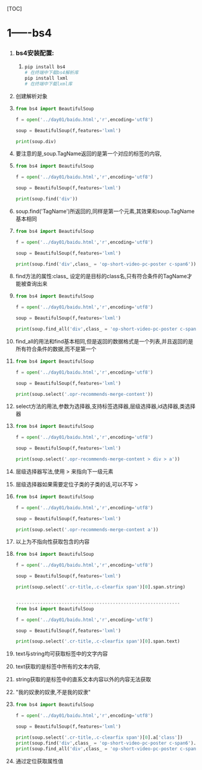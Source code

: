 [TOC]

# 1–—-bs4

1. ### bs4安装配置:

   1. ```python
      pip install bs4
      # 在终端中下载bs4解析库
      pip install lxml
      # 在终端中下载lxml库
      ```

2. 创建解析对象

3. ```python
   from bs4 import BeautifulSoup
   
   f = open('../day01/baidu.html','r',encoding='utf8')
   
   soup = BeautifulSoup(f,features='lxml')
   
   print(soup.div)
   ```

4. 要注意的是,soup.TagName返回的是第一个对应的标签的内容,

5. ```python
   from bs4 import BeautifulSoup
   
   f = open('../day01/baidu.html','r',encoding='utf8')
   
   soup = BeautifulSoup(f,features='lxml')
   
   print(soup.find('div'))
   ```

6. soup.find('TagName')所返回的,同样是第一个元素,其效果和soup.TagName基本相同

7. ```python
   from bs4 import BeautifulSoup
   
   f = open('../day01/baidu.html','r',encoding='utf8')
   
   soup = BeautifulSoup(f,features='lxml')
   
   print(soup.find('div',class_ = 'op-short-video-pc-poster c-span6'))
   ```

8. find方法的属性:class_ 设定的是目标的class名,只有符合条件的TagName才能被查询出来

9. ```python
   from bs4 import BeautifulSoup
   
   f = open('../day01/baidu.html','r',encoding='utf8')
   
   soup = BeautifulSoup(f,features='lxml')
   
   print(soup.find_all('div',class_ = 'op-short-video-pc-poster c-span6'))
   ```

10. find_all的用法和find基本相同,但是返回的数据格式是一个列表,并且返回的是所有符合条件的数据,而不是第一个

11. ```python
    from bs4 import BeautifulSoup
    
    f = open('../day01/baidu.html','r',encoding='utf8')
    
    soup = BeautifulSoup(f,features='lxml')
    
    print(soup.select('.opr-recommends-merge-content'))
    ```

12. select方法的用法,参数为选择器,支持标签选择器,层级选择器,id选择器,类选择器

13. ```python
    from bs4 import BeautifulSoup
    
    f = open('../day01/baidu.html','r',encoding='utf8')
    
    soup = BeautifulSoup(f,features='lxml')
    
    print(soup.select('.opr-recommends-merge-content > div > a'))
    ```

14. 层级选择器写法,使用 > 来指向下一级元素

15. 层级选择器如果需要定位子类的子类的话,可以不写 >

16. ```python
    from bs4 import BeautifulSoup
    
    f = open('../day01/baidu.html','r',encoding='utf8')
    
    soup = BeautifulSoup(f,features='lxml')
    
    print(soup.select('.opr-recommends-merge-content a'))
    ```

17. 以上为不指向性获取包含的内容

18. ```python
    from bs4 import BeautifulSoup
    
    f = open('../day01/baidu.html','r',encoding='utf8')
    
    soup = BeautifulSoup(f,features='lxml')
    
    print(soup.select('.cr-title,.c-clearfix span')[0].span.string)
    
    
    -------------------------------------------------------------
    from bs4 import BeautifulSoup
    
    f = open('../day01/baidu.html','r',encoding='utf8')
    
    soup = BeautifulSoup(f,features='lxml')
    
    print(soup.select('.cr-title,.c-clearfix span')[0].span.text)
    ```

19. text与string均可获取标签中的文字内容

20. text获取的是标签中所有的文本内容,

21. string获取的是标签中的直系文本内容以外的内容无法获取

22. "我的奴隶的奴隶,不是我的奴隶"

23. ```python
    from bs4 import BeautifulSoup
    
    f = open('../day01/baidu.html','r',encoding='utf8')
    
    soup = BeautifulSoup(f,features='lxml')
    
    print(soup.select('.cr-title,.c-clearfix span')[0].a['class'])
    print(soup.find('div',class_ = 'op-short-video-pc-poster c-span6').a['class'])
    print(soup.find_all('div',class_ = 'op-short-video-pc-poster c-span6')[0].a['class'])
    ```

24. 通过定位获取属性值

